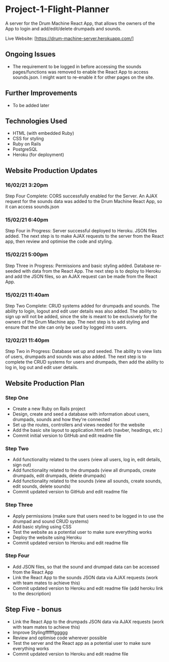 # Project-1-Flight-Planner

A server for the Drum Machine React App, that allows the owners of the App to login and add/edit/delete drumpads and sounds.

Live Website: [https://drum-machine-server.herokuapp.com/]

## Ongoing Issues
* The requirement to be logged in before accessing the sounds pages/functions was removed to enable the React App to access sounds.json. I might want to re-enable it for other pages on the site.

## Further Improvements
* To be added later

## Technologies Used
* HTML (with embedded Ruby)
* CSS for styling
* Ruby on Rails
* PostgreSQL
* Heroku (for deployment)

## Website Production Updates

### 16/02/21 3:20pm
Step Four Complete: CORS successfully enabled for the Server. An AJAX request for the sounds data was added to the Drum Machine React App, so it can access sounds.json

### 15/02/21 6:40pm
Step Four in Progress: Server successful deployed to Heroku. JSON files added. The next step is to make AJAX requests to the server from the React app, then review and optimise the code and styling.

### 15/02/21 5:00pm
Step Three in Progress: Permissions and basic styling added. Database re-seeded with data from the React App. The next step is to deploy to Heroku and add the JSON files, so an AJAX request can be made from the React App.

### 15/02/21 11:40am
Step Two Complete: CRUD systems added for drumpads and sounds. The ability to login, logout and edit user details was also added. The ability to sign up will not be added, since the site is meant to be exclusively for the owners of the Drum Machine app. The next step is to add styling and ensure that the site can only be used by logged into users.

### 12/02/21 11:40pm
Step Two in Progress: Database set up and seeded. The ability to view lists of users, drumpads and sounds was also added. The next step is to complete the CRUD systems for users and drumpads, then add the ability to log in, log out and edit user details.

## Website Production Plan

### Step One
* Create a new Ruby on Rails project
* Design, create and seed a database with information about users, drumpads, sounds and how they're connected
* Set up the routes, controllers and views needed for the website
* Add the basic site layout to application.html.erb (navber, headings, etc.)
* Commit initial version to GitHub and edit readme file

### Step Two
* Add functionality related to the users (view all users, log in, edit details, sign out)
* Add functionality related to the drumpads (view all drumpads, create drumpads, edit drumpads, delete drumpads)
* Add functionality related to the sounds (view all sounds, create sounds, edit sounds, delete sounds)
* Commit updated version to GitHub and edit readme file

### Step Three
* Apply permissions (make sure that users need to be logged in to use the drumpad and sound CRUD systems)
* Add basic styling using CSS
* Test the website as a potential user to make sure everything works
* Deploy the website using Heroku
* Commit updated version to Heroku and edit readme file

### Step Four
* Add JSON files, so that the sound and drumpad data can be accessed from the React App
* Link the React App to the sounds JSON data via AJAX requests (work with team mates to achieve this)
* Commit updated version to Heroku and edit readme file (add heroku link to the description)

## Step Five - bonus
* Link the React App to the drumpads JSON data via AJAX requests (work with team mates to achieve this)
* Improve Stylingffffffggggg
* Review and optimise code wherever possible
* Test the server and the React app as a potential user to make sure everything works
* Commit updated version to Heroku and edit readme file
